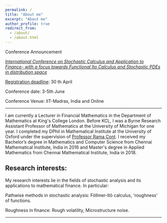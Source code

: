 ```yaml
---
permalink: /
title: "About me"
excerpt: "About me"
author_profile: true
redirect_from: 
  - /about/
  - /about.html
---
```


Conference Announcement

[_International Conference on Stochastic Calculus and Application to Finance- with a focus towards Functional Ito Calculus and Stochastic PDEs in distribution space_](https://ge.iitm.ac.in/spde-2024/)

[Registration deadline](https://ge.iitm.ac.in/forms/conference-registration): 30 th April 

Conference date: 3-5th June

Conference Venue: IIT-Madras, India and Online

------
I am currently a Lecturer in Financial Mathematics in the Department of Mathematics at King's College London. Before KCL, I was a Byrne Research Assistant Professor of Mathematics at the University of Michigan for one year. I completed my DPhil in Mathematical Institute at the University of Oxford under the supervision of [Professor Rama Cont](http://rama.cont.perso.math.cnrs.fr/). I received my Bachelor’s degree in Mathematics and Computer Science from Chennai Mathematical Institute, India in 2016 and Master's degree in Applied Mathematics from Chennai Mathematical Institute, India in 2018. 


Research interests: 
------
My research interests lie in the fields of stochastic analysis and its applications to mathematical finance. In particular:

Pathwise methods in stochastic analysis: Föllmer-Itô calculus,  'roughness' of functions.

Roughness in finance: Rough volatility, Microstructure noise.

---

